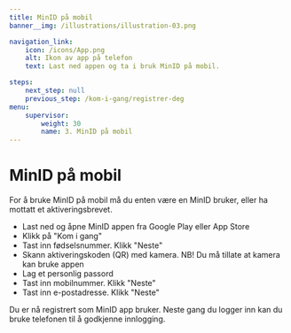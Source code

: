 ```yaml
---
title: MinID på mobil
banner__img: /illustrations/illustration-03.png

navigation_link:
    icon: /icons/App.png
    alt: Ikon av app på telefon 
    text: Last ned appen og ta i bruk MinID på mobil.

steps:
    next_step: null
    previous_step: /kom-i-gang/registrer-deg
menu:
    supervisor:
        weight: 30
        name: 3. MinID på mobil
---
```


# MinID på mobil

For å bruke MinID på mobil må du enten være en MinID bruker, eller ha mottatt et aktiveringsbrevet.
- Last ned og åpne MinID appen fra Google Play eller App Store 
- Klikk på "Kom i gang" 
- Tast inn fødselsnummer. Klikk "Neste" 
- Skann aktiveringskoden (QR) med kamera. NB! Du må tillate at kamera kan bruke appen 
- Lag et personlig passord 
- Tast inn mobilnummer. Klikk "Neste" 
- Tast inn e-postadresse. Klikk "Neste" 

Du er nå registrert som MinID app bruker. Neste gang du logger inn kan du bruke telefonen til å godkjenne innlogging.